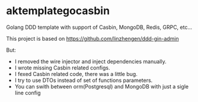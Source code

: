 # aktemplategocasbin
Golang DDD template with support of Casbin, MongoDB, Redis, GRPC, etc...

This project is based on https://github.com/linzhengen/ddd-gin-admin

But:

- I removed the wire injector and inject dependencies manually.
- I wrote missing Casbin related configs.
- I fexed Casbin related code, there was a little bug.
- I try to use DTOs instead of set of functions parameters.
- You can swith between orm(Postgresql) and MongoDB with just a sigle line config
